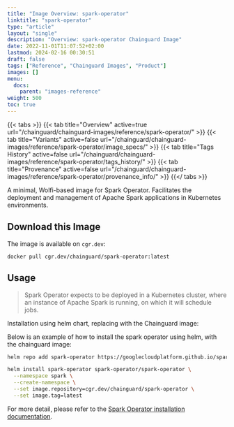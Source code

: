 ```yaml
---
title: "Image Overview: spark-operator"
linktitle: "spark-operator"
type: "article"
layout: "single"
description: "Overview: spark-operator Chainguard Image"
date: 2022-11-01T11:07:52+02:00
lastmod: 2024-02-16 00:30:51
draft: false
tags: ["Reference", "Chainguard Images", "Product"]
images: []
menu: 
  docs: 
    parent: "images-reference"
weight: 500
toc: true
---
```


{{< tabs >}}
{{< tab title="Overview" active=true url="/chainguard/chainguard-images/reference/spark-operator/" >}}
{{< tab title="Variants" active=false url="/chainguard/chainguard-images/reference/spark-operator/image_specs/" >}}
{{< tab title="Tags History" active=false url="/chainguard/chainguard-images/reference/spark-operator/tags_history/" >}}
{{< tab title="Provenance" active=false url="/chainguard/chainguard-images/reference/spark-operator/provenance_info/" >}}
{{</ tabs >}}



<!--overview:start-->
A minimal, Wolfi-based image for Spark Operator. Facilitates the deployment and management of Apache Spark applications in Kubernetes environments.
<!--overview:end-->

<!--getting:start-->
## Download this Image
The image is available on `cgr.dev`:

```
docker pull cgr.dev/chainguard/spark-operator:latest
```
<!--getting:end-->

<!--body:start-->
## Usage

> Spark Operator expects to be deployed in a Kubernetes cluster, where an
> instance of Apache Spark is running, on which it will schedule jobs.


Installation using helm chart, replacing with the Chainguard image:

Below is an example of how to install the spark operator using helm, with the
chainguard image:

```bash
helm repo add spark-operator https://googlecloudplatform.github.io/spark-on-k8s-operator

helm install spark-operator spark-operator/spark-operator \
  --namespace spark \
  --create-namespace \
  --set image.repository=cgr.dev/chainguard/spark-operator \
  --set image.tag=latest
```

For more detail, please refer to the [Spark Operator installation documentation](https://github.com/GoogleCloudPlatform/spark-on-k8s-operator?tab=readme-ov-file#installation).
<!--body:end-->

